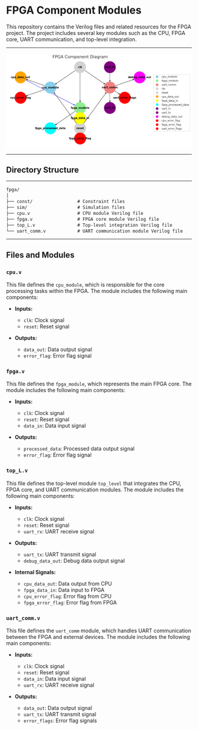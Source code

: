 # FPGA Component Modules

This repository contains the Verilog files and related resources for the FPGA project. The project includes several key modules such as the CPU, FPGA core, UART communication, and top-level integration.
___
![FPGAdiagram](https://github.com/HermiTech-LLC/Morty/blob/main/Images/FPGAdiagram.PNG)
___

## Directory Structure
___
```
fpga/
│
├── const/                 # Constraint files
├── sim/                   # Simulation files
├── cpu.v                  # CPU module Verilog file
├── fpga.v                 # FPGA core module Verilog file
├── top_L.v                # Top-level integration Verilog file
└── uart_comm.v            # UART communication module Verilog file
```
___

## Files and Modules

### `cpu.v`

This file defines the `cpu_module`, which is responsible for the core processing tasks within the FPGA. The module includes the following main components:

- **Inputs:**
  - `clk`: Clock signal
  - `reset`: Reset signal

- **Outputs:**
  - `data_out`: Data output signal
  - `error_flag`: Error flag signal

### `fpga.v`

This file defines the `fpga_module`, which represents the main FPGA core. The module includes the following main components:

- **Inputs:**
  - `clk`: Clock signal
  - `reset`: Reset signal
  - `data_in`: Data input signal

- **Outputs:**
  - `processed_data`: Processed data output signal
  - `error_flag`: Error flag signal

### `top_L.v`

This file defines the top-level module `top_level` that integrates the CPU, FPGA core, and UART communication modules. The module includes the following main components:

- **Inputs:**
  - `clk`: Clock signal
  - `reset`: Reset signal
  - `uart_rx`: UART receive signal

- **Outputs:**
  - `uart_tx`: UART transmit signal
  - `debug_data_out`: Debug data output signal

- **Internal Signals:**
  - `cpu_data_out`: Data output from CPU
  - `fpga_data_in`: Data input to FPGA
  - `cpu_error_flag`: Error flag from CPU
  - `fpga_error_flag`: Error flag from FPGA

### `uart_comm.v`

This file defines the `uart_comm` module, which handles UART communication between the FPGA and external devices. The module includes the following main components:

- **Inputs:**
  - `clk`: Clock signal
  - `reset`: Reset signal
  - `data_in`: Data input signal
  - `uart_rx`: UART receive signal

- **Outputs:**
  - `data_out`: Data output signal
  - `uart_tx`: UART transmit signal
  - `error_flags`: Error flag signals

